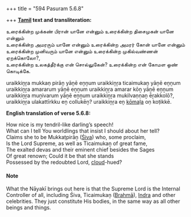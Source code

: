 +++
title = "594 Pasuram 5.6.8"

+++
**[Tamil](/definition/tamil#history "show Tamil definitions") text and transliteration:**

உரைக்கின்ற முக்கண் பிரான் யானே என்னும் உரைக்கின்ற திசைமுகன் யானே என்னும்  
உரைக்கின்ற அமரரும் யானே என்னும் உரைக்கின்ற அமரர் கோன் யானே என்னும்  
உரைக்கின்ற முனிவரும் யானே என்னும் உரைக்கின்ற முகில்வண்ணன் ஏறக்கொலோ?,  
உரைக்கின்ற உலகத்தீர்க்கு என் சொல்லுகேன்? உரைக்கின்ற என் கோமள ஒண் கொடிக்கே.

uraikkiṉṟa mukkaṇ pirāṉ yāṉē eṉṉum uraikkiṉṟa ticaimukaṉ yāṉē eṉṉum  
uraikkiṉṟa amararum yāṉē eṉṉum uraikkiṉṟa amarar kōṉ yāṉē eṉṉum  
uraikkiṉṟa muṉivarum yāṉē eṉṉum uraikkiṉṟa mukilvaṇṇaṉ ēṟakkolō?,  
uraikkiṉṟa ulakattīrkku eṉ collukēṉ? uraikkiṉṟa eṉ [kōmaḷa](/definition/komala#vaishnavism "show kōmaḷa definitions") oṇ koṭikkē.

**English translation of verse 5.6.8:**

How nice is my tendril-like darling’s speech!  
What can I tell You worldlings that insist I should about her tell?  
Claims she to be Mukkaṭpirāṉ ([Śiva](/definition/shiva#vaishnavism "show Śiva definitions")) who, some proclaim,  
Is the Lord Supreme, as well as Ticaimukaṉ of great fame,  
The exalted devas and their eminent chief besides the Sages  
Of great renown; Could it be that she stands  
Possessed by the redoubted Lord, [cloud](/definition/cloud#history "show cloud definitions")-hued?

#### Note

What the Nāyakī brings out here is that the Supreme Lord is the Internal Controller of all, including Śiva, Ticaimukaṉ ([Brahmā](/definition/brahma#vaishnavism "show Brahmā definitions")), [Indra](/definition/indra#vaishnavism "show Indra definitions") and other celebrities. They just constitute His bodies, in the same way as all other beings and things.


